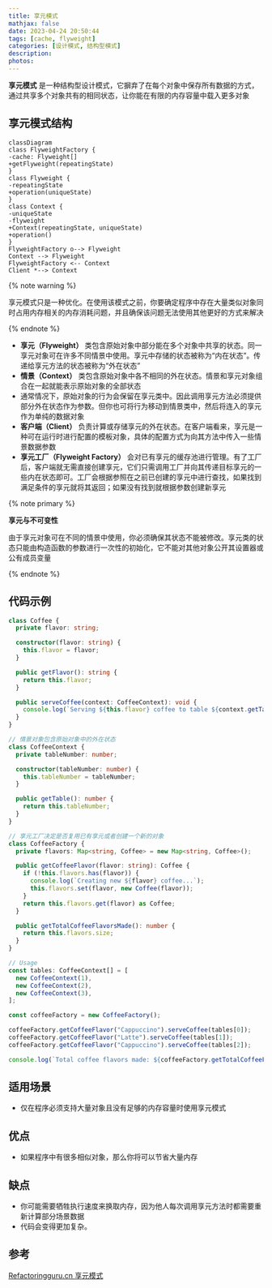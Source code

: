 ```yaml
---
title: 享元模式
mathjax: false
date: 2023-04-24 20:50:44
tags: [cache, flyweight]
categories: [设计模式, 结构型模式]
description:
photos:
---
```


**享元模式** 是一种结构型设计模式，它摒弃了在每个对象中保存所有数据的方式，通过共享多个对象共有的相同状态，让你能在有限的内存容量中载入更多对象

## 享元模式结构

```mermaid
classDiagram
class FlyweightFactory {
-cache: Flyweight[]
+getFlyweight(repeatingState)
}
class Flyweight {
-repeatingState
+operation(uniqueState)
}
class Context {
-uniqueState
-flyweight
+Context(repeatingState, uniqueState)
+operation()
}
FlyweightFactory o--> Flyweight
Context --> Flyweight
FlyweightFactory <-- Context
Client *--> Context
```

{% note warning %}

享元模式只是一种优化。在使用该模式之前，你要确定程序中存在大量类似对象同时占用内存相关的内存消耗问题，并且确保该问题无法使用其他更好的方式来解决

{% endnote %}

<!--more-->

- **享元（Flyweight）** 类包含原始对象中部分能在多个对象中共享的状态。同一享元对象可在许多不同情景中使用。享元中存储的状态被称为“内在状态”。传递给享元方法的状态被称为“外在状态”
- **情景（Context）** 类包含原始对象中各不相同的外在状态。情景和享元对象组合在一起就能表示原始对象的全部状态
- 通常情况下，原始对象的行为会保留在享元类中。因此调用享元方法必须提供部分外在状态作为参数。但你也可将行为移动到情景类中，然后将连入的享元作为单纯的数据对象
- **客户端（Client）** 负责计算或存储享元的外在状态。在客户端看来，享元是一种可在运行时进行配置的模板对象，具体的配置方式为向其方法中传入一些情景数据参数
- **享元工厂（Flyweight Factory）** 会对已有享元的缓存池进行管理。有了工厂后，客户端就无需直接创建享元，它们只需调用工厂并向其传递目标享元的一些内在状态即可。工厂会根据参照在之前已创建的享元中进行查找，如果找到满足条件的享元就将其返回；如果没有找到就根据参数创建新享元

{% note primary  %}

**享元与不可变性**

由于享元对象可在不同的情景中使用，你必须确保其状态不能被修改。享元类的状态只能由构造函数的参数进行一次性的初始化，它不能对其他对象公开其设置器或公有成员变量

{% endnote %}

## 代码示例

```typescript
class Coffee {
  private flavor: string;

  constructor(flavor: string) {
    this.flavor = flavor;
  }

  public getFlavor(): string {
    return this.flavor;
  }

  public serveCoffee(context: CoffeeContext): void {
    console.log(`Serving ${this.flavor} coffee to table ${context.getTable()}...`);
  }
}

// 情景对象包含原始对象中的外在状态
class CoffeeContext {
  private tableNumber: number;

  constructor(tableNumber: number) {
    this.tableNumber = tableNumber;
  }

  public getTable(): number {
    return this.tableNumber;
  }
}

// 享元工厂决定是否复用已有享元或者创建一个新的对象
class CoffeeFactory {
  private flavors: Map<string, Coffee> = new Map<string, Coffee>();

  public getCoffeeFlavor(flavor: string): Coffee {
    if (!this.flavors.has(flavor)) {
      console.log(`Creating new ${flavor} coffee...`);
      this.flavors.set(flavor, new Coffee(flavor));
    }
    return this.flavors.get(flavor) as Coffee;
  }

  public getTotalCoffeeFlavorsMade(): number {
    return this.flavors.size;
  }
}

// Usage
const tables: CoffeeContext[] = [
  new CoffeeContext(1),
  new CoffeeContext(2),
  new CoffeeContext(3),
];

const coffeeFactory = new CoffeeFactory();

coffeeFactory.getCoffeeFlavor("Cappuccino").serveCoffee(tables[0]);
coffeeFactory.getCoffeeFlavor("Latte").serveCoffee(tables[1]);
coffeeFactory.getCoffeeFlavor("Cappuccino").serveCoffee(tables[2]);

console.log(`Total coffee flavors made: ${coffeeFactory.getTotalCoffeeFlavorsMade()}`);
```

## 适用场景

- 仅在程序必须支持大量对象且没有足够的内存容量时使用享元模式

## 优点

- 如果程序中有很多相似对象，那么你将可以节省大量内存

## 缺点

- 你可能需要牺牲执行速度来换取内存，因为他人每次调用享元方法时都需要重新计算部分场景数据
- 代码会变得更加复杂。

## 参考

[Refactoringguru.cn 享元模式](https://refactoringguru.cn/design-patterns/flyweight)
